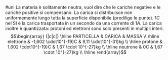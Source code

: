 #uni 
La materia è solitamente neutra, vuol dire che le cariche negative e le cariche positive si compensano.
La carica si distribuisce non uniformemente lungo tutta la superficie disponibile (predilige le punte).
$1C$ nel SI è la carica trasportata in un secondo da una corrente di $1A$.
La carica inoltre è quantizzata: protoni ed elettroni sono solo presenti in multipli interi.
$$\begin{array} {|c|c|} \hline PARTICELLA & CARICA & MASSA \\ \hline
elettrone & -1,602 \cdot10^{-19}C & 9,11 \cdot10^{-31}kg
\\ \hline
protone & 1,602 \cdot10^{-19}C & 1,67 \cdot 10^{-27}kg
\\ \hline
neutrone & 0C & 1,67 \cdot 10^{-27}kg
\\ \hline
\end{array}$$ 